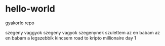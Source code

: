 # hello-world
gyakorlo repo


szegeny vaggyok szegeny vagyok szegenynek szulettem az en babam az en babam a legszebbik kincsem road to kripto millionaire day 1
